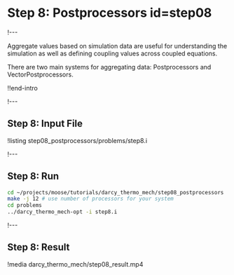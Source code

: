 # Step 8: Postprocessors id=step08

!---

Aggregate values based on simulation data are useful for understanding the simulation as well
as defining coupling values across coupled equations.

There are two main systems for aggregating data: Postprocessors and VectorPostprocessors.

!!end-intro

!---

## Step 8: Input File

!listing step08_postprocessors/problems/step8.i

!---

## Step 8: Run

```bash
cd ~/projects/moose/tutorials/darcy_thermo_mech/step08_postprocessors
make -j 12 # use number of processors for your system
cd problems
../darcy_thermo_mech-opt -i step8.i
```

!---

## Step 8: Result

!media darcy_thermo_mech/step08_result.mp4
